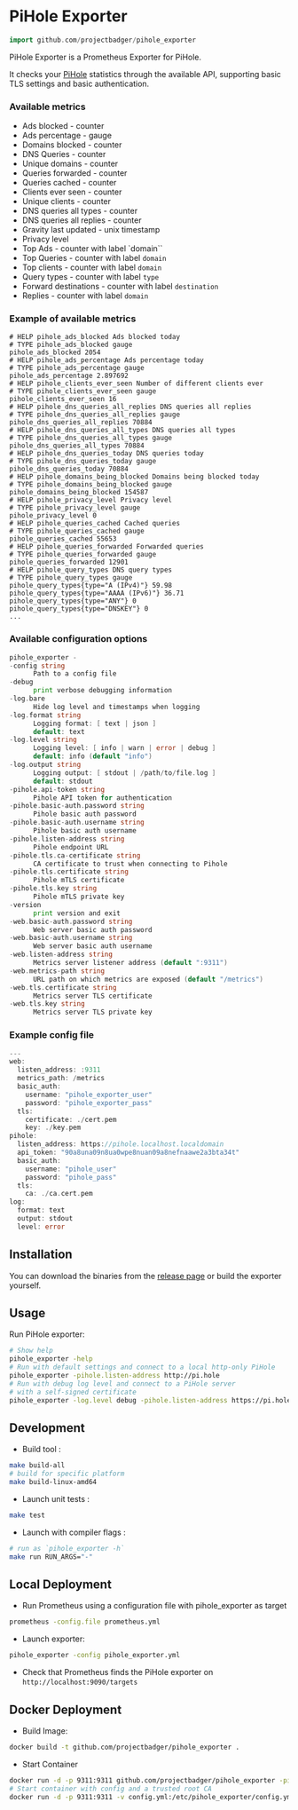 
# PiHole Exporter
```go
import github.com/projectbadger/pihole_exporter
```

PiHole Exporter is a Prometheus Exporter for PiHole.

It checks your [PiHole](https://pi-hole.net/) statistics through the available API, supporting basic TLS settings and basic authentication.

### Available metrics

* Ads blocked - counter
* Ads percentage - gauge
* Domains blocked - counter
* DNS Queries - counter
* Unique domains - counter
* Queries forwarded - counter
* Queries cached - counter
* Clients ever seen - counter
* Unique clients - counter
* DNS queries all types - counter
* DNS queries all replies - counter
* Gravity last updated - unix timestamp
* Privacy level
* Top Ads - counter with label `domain``
* Top Queries - counter with label `domain`
* Top clients - counter with label `domain`
* Query types - counter with label `type`
* Forward destinations - counter with label `destination`
* Replies - counter with label `domain`

### Example of available metrics

```
# HELP pihole_ads_blocked Ads blocked today
# TYPE pihole_ads_blocked gauge
pihole_ads_blocked 2054
# HELP pihole_ads_percentage Ads percentage today
# TYPE pihole_ads_percentage gauge
pihole_ads_percentage 2.897692
# HELP pihole_clients_ever_seen Number of different clients ever
# TYPE pihole_clients_ever_seen gauge
pihole_clients_ever_seen 16
# HELP pihole_dns_queries_all_replies DNS queries all replies
# TYPE pihole_dns_queries_all_replies gauge
pihole_dns_queries_all_replies 70884
# HELP pihole_dns_queries_all_types DNS queries all types
# TYPE pihole_dns_queries_all_types gauge
pihole_dns_queries_all_types 70884
# HELP pihole_dns_queries_today DNS queries today
# TYPE pihole_dns_queries_today gauge
pihole_dns_queries_today 70884
# HELP pihole_domains_being_blocked Domains being blocked today
# TYPE pihole_domains_being_blocked gauge
pihole_domains_being_blocked 154587
# HELP pihole_privacy_level Privacy level
# TYPE pihole_privacy_level gauge
pihole_privacy_level 0
# HELP pihole_queries_cached Cached queries
# TYPE pihole_queries_cached gauge
pihole_queries_cached 55653
# HELP pihole_queries_forwarded Forwarded queries
# TYPE pihole_queries_forwarded gauge
pihole_queries_forwarded 12901
# HELP pihole_query_types DNS query types
# TYPE pihole_query_types gauge
pihole_query_types{type="A (IPv4)"} 59.98
pihole_query_types{type="AAAA (IPv6)"} 36.71
pihole_query_types{type="ANY"} 0
pihole_query_types{type="DNSKEY"} 0
...
```

### Available configuration options

```go
pihole_exporter -
-config string
      Path to a config file
-debug
      print verbose debugging information
-log.bare
      Hide log level and timestamps when logging
-log.format string
      Logging format: [ text | json ]
      default: text
-log.level string
      Logging level: [ info | warn | error | debug ]
      default: info (default "info")
-log.output string
      Logging output: [ stdout | /path/to/file.log ]
      default: stdout
-pihole.api-token string
      Pihole API token for authentication
-pihole.basic-auth.password string
      Pihole basic auth password
-pihole.basic-auth.username string
      Pihole basic auth username
-pihole.listen-address string
      Pihole endpoint URL
-pihole.tls.ca-certificate string
      CA certificate to trust when connecting to Pihole
-pihole.tls.certificate string
      Pihole mTLS certificate
-pihole.tls.key string
      Pihole mTLS private key
-version
      print version and exit
-web.basic-auth.password string
      Web server basic auth password
-web.basic-auth.username string
      Web server basic auth username
-web.listen-address string
      Metrics server listener address (default ":9311")
-web.metrics-path string
      URL path on which metrics are exposed (default "/metrics")
-web.tls.certificate string
      Metrics server TLS certificate
-web.tls.key string
      Metrics server TLS private key

```
### Example config file

```go
---
web:
  listen_address: :9311
  metrics_path: /metrics
  basic_auth:
    username: "pihole_exporter_user"
    password: "pihole_exporter_pass"
  tls:
    certificate: ./cert.pem
    key: ./key.pem
pihole:
  listen_address: https://pihole.localhost.localdomain
  api_token: "90a8una09n8ua0wpe8nuan09a8nefnaawe2a3bta34t"
  basic_auth:
    username: "pihole_user"
    password: "pihole_pass"
  tls:
    ca: ./ca.cert.pem
log:
  format: text
  output: stdout
  level: error

```
## Installation

You can download the binaries from the [release page](https://github.com/projectbadger/pihole_exporter/-/releases) or build the exporter yourself.

## Usage

Run PiHole exporter:
```sh
# Show help
pihole_exporter -help
# Run with default settings and connect to a local http-only PiHole
pihole_exporter -pihole.listen-address http://pi.hole
# Run with debug log level and connect to a PiHole server
# with a self-signed certificate
pihole_exporter -log.level debug -pihole.listen-address https://pi.hole -pihole.tls.ca-certificate ./custom.ca.crt
```

## Development

* Build tool :
```sh
make build-all
# build for specific platform
make build-linux-amd64
```

* Launch unit tests :

```sh
make test
```

* Launch with compiler flags :

```sh
# run as `pihole_exporter -h`
make run RUN_ARGS="-"
```

## Local Deployment

* Run Prometheus using a configuration file with pihole_exporter as target
```sh
prometheus -config.file prometheus.yml
```

* Launch exporter:
```sh
pihole_exporter -config pihole_exporter.yml
```

* Check that Prometheus finds the PiHole exporter on `http://localhost:9090/targets`

## Docker Deployment

* Build Image:
```sh
docker build -t github.com/projectbadger/pihole_exporter .
```

* Start Container
```sh
docker run -d -p 9311:9311 github.com/projectbadger/pihole_exporter -pihole.listen-address https://pi.hole
# Start container with config and a trusted root CA
docker run -d -p 9311:9311 -v config.yml:/etc/pihole_exporter/config.yml:ro -v ca.crt:/etc/pihole_exporter/ca.crt:ro github.com/projectbadger/pihole_exporter -config /etc/pihole_exporter/config.yml -pihole.tls.ca-certificate /etc/pihole_exporter/ca.crt
```



